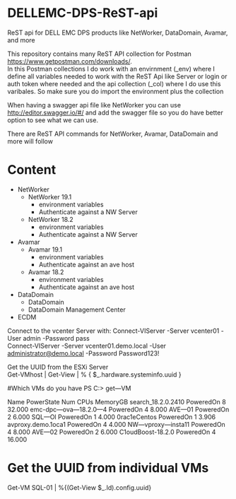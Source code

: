 # DELLEMC-DPS-ReST-api
ReST api for DELL EMC DPS products like NetWorker, DataDomain, Avamar, and more

This repository contains many ReST API collection for Postman https://www.getpostman.com/downloads/.  
In this Postman collections I do work with an envirnment (_env) where I define all variables needed to work with the ReST Api like Server or login or auth token where needed and the api collection (_col) where I do use this varibales. So make sure you do import the environment plus the collection

When having a swagger api file like NetWorker you can use http://editor.swagger.io/#/ and add the swagger file so you do have better option to see what we can use.

There are ReST API commands for NetWorker, Avamar, DataDomain and more will follow

# Content
* NetWorker  
  * NetWorker 19.1  
    * environment variables
    * Authenticate against a NW Server
  * NetWorker 18.2  
    * environment variables
    * Authenticate against a NW Server  
* Avamar  
  * Avamar 19.1
    * environment variables
    * Authenticate against an ave host  
  * Avamar 18.2
    * environment variables
    * Authenticate against an ave host  
* DataDomain
  * DataDomain
  * DataDomain Management Center
* ECDM

Connect to the vcenter Server with:
Connect-VIServer -Server vcenter01 -User admin -Password pass  
Connect-VIServer -Server vcenter01.demo.local -User administrator@demo.local -Password Password123!  

Get the UUID from the ESXi Server   
Get-VMhost | Get-View | % { $_.hardware.systeminfo.uuid }  

#Which VMs do you have
PS C:\> get—VM

Name                   PowerState   Num CPUs MemoryGB
search_18.2.0.2410     PoweredOn       8       32.000
emc-dpc—ova—18.2.0—4   PoweredOn       4        8.000
AVE—01                 PoweredOn       2        6.000
SQL—Ol                 PoweredOn       1        4.000
0rac1eCentos           PoweredOn       1        3.906
avproxy.demo.1oca1     PoweredOn       4        4.000
NW—vproxy—insta11      PoweredOn       4        8.000
AVE—02                 PoweredOn       2        6.000
C1oudBoost-18.2.0      PoweredOn       4       16.000

# Get the UUID from individual VMs  
Get-VM SQL-01 | %{(Get-View $_.Id).config.uuid}
